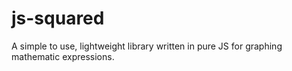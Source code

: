 # js-squared
A simple to use, lightweight library written in pure JS for graphing mathematic expressions.
